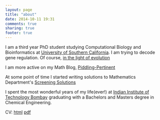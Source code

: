 ```yaml
---
layout: page
title: "about"
date: 2014-10-11 19:31
comments: true
sharing: true
footer: true
---
```

I am a third year PhD student studying Computational Biology and
Bioinformatics at [University of Southern California](http://www.usc.edu).
I am trying to decode gene regulation. Of course, [in the light of evolution](https://en.wikipedia.org/wiki/Nothing_in_Biology_Makes_Sense_Except_in_the_Light_of_Evolution)

I am more active on my Math Blog, [Piddling-Pertinent](http://saket-choudhary.me/pertinent-blog)

At some point of time I started writing solutions to Mathematics Department's [Screening Solutions](http://www.saket-choudhary.me/math-screening-solutions/)

I spent the most wonderful years of my life(ever!) at [Indian Institute of Technology Bombay](http://www.iitb.ac.in)
graduating with a Bachelors and Masters degree in Chemical Engineering.

CV: [html](http://saketkc.github.io/resume) [pdf](http://saketkc.github.io/resume/saket_cv.pdf)

